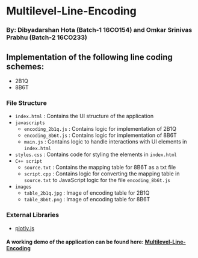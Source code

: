 # Multilevel-Line-Encoding

### By: Dibyadarshan Hota (Batch-1 16CO154) and Omkar Srinivas Prabhu (Batch-2 16CO233)

## Implementation of the following line coding schemes:
* 2B1Q
* 8B6T 

### File Structure
* `index.html` : Contains the UI structure of the application
* `javascripts`
    * `encoding_2b1q.js` : Contains logic for implementation of 2B1Q
    * `encoding_8b6t.js` : Contains logic for implementation of 8B6T
    * `main.js` : Contains logic to handle interactions with UI elements in `index.html`
* `styles.css` : Contains code for styling the elements in `index.html`
* `C++ script`
    * `source.txt` : Contains the mapping table for 8B6T as a txt file
    * `script.cpp` : Contains logic for converting the mapping table in `source.txt` to JavaScript logic for the file `encoding_8b6t.js`             
* `images`
    * `table_2b1q.jpg` : Image of encoding table for 2B1Q
    * `table_8b6t.png` : Image of encoding table for 8B6T
          

### External Libraries
* [plotly.js](https://github.com/plotly/plotly.js/)


#### A working demo of the application can be found here: [Multilevel-Line-Encoding](http://multilevel-line-encoding-2b1q-8b6t.s3-website-us-west-2.amazonaws.com/)
